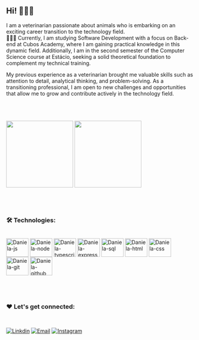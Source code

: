 ## Hi! 🙋🏻‍♀️

I am a veterinarian passionate about animals who is embarking on an exciting career transition to the technology field. <br/>
👩🏻‍💻 Currently, I am studying Software Development with a focus on Back-end at Cubos Academy, where I am gaining practical knowledge in this dynamic field. Additionally, I am in the second semester of the Computer Science course at Estácio, seeking a solid theoretical foundation to complement my technical training. 

My previous experience as a veterinarian brought me valuable skills such as attention to detail, analytical thinking, and problem-solving. As a transitioning professional, I am open to new challenges and opportunities that allow me to grow and contribute actively in the technology field.

<br/>
<br/>
<br/>

<div>
  <img height="180em" src="https://github-readme-stats.vercel.app/api?username=Danifeares&show_icons=true&theme=dracula"/>
  <img height="180em" src="https://github-readme-stats.vercel.app/api/top-langs/?username=Danifeares&layout=compact&theme=dracula"/>
</div>

<br/>
<br/>
<br/>

### 🛠️ Technologies:
<br/>
<div>
 <img align="center" alt="Daniela-js" height="50" width="60" src="https://cdn.jsdelivr.net/gh/devicons/devicon/icons/javascript/javascript-original.svg"/>
 <img align="center" alt="Daniela-node" height="50" width="60" src="https://cdn.jsdelivr.net/gh/devicons/devicon/icons/nodejs/nodejs-original.svg"/>
 <img align="center" alt="Daniela-typescript" height="50" width="60" src="https://cdn.jsdelivr.net/gh/devicons/devicon/icons/typescript/typescript-original.svg"/>
 <img align="center" alt="Daniela-express" height="50" width="60" src="https://cdn.jsdelivr.net/gh/devicons/devicon/icons/express/express-original.svg"/>
 <img align="center" alt="Daniela-sql" height="50" width="60" src="https://cdn.jsdelivr.net/gh/devicons/devicon/icons/postgresql/postgresql-plain.svg"/>
 <img align="center" alt="Daniela-html" height="50" width="60" src="https://cdn.jsdelivr.net/gh/devicons/devicon/icons/html5/html5-original-wordmark.svg"/>
 <img align="center" alt="Daniela-css" height="50" width="60" src="https://cdn.jsdelivr.net/gh/devicons/devicon/icons/css3/css3-original-wordmark.svg"/>
 <img align="center" alt="Daniela-git" height="50" width="60" src="https://cdn.jsdelivr.net/gh/devicons/devicon/icons/git/git-original.svg"/>
 <img align="center" alt="Daniela-github" height="50" width="60" src="https://cdn.jsdelivr.net/gh/devicons/devicon/icons/github/github-original.svg"/>
</div>

<br/>
<br/>
<br/>

### ❤️ Let's get connected:
<br/>

[![Linkdin](https://img.shields.io/badge/LinkedIn-0077B5?style=for-the-badge&logo=linkedin&logoColor=white)](https://www.linkedin.com/in/daniela-felipe-soares/)
[![Email](https://img.shields.io/badge/Gmail-D14836?style=for-the-badge&logo=gmail&logoColor=white)](mailto:daniela.felipe.soares@gmail.com)
[![Instagram](https://img.shields.io/badge/Instagram-E4405F?style=for-the-badge&logo=instagram&logoColor=white)](https://www.instagram.com/Danifeares/)

